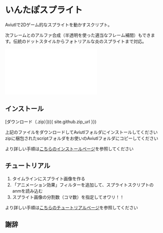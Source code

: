 # いんたぽスプライト

Aviutlで2Dゲーム的なスプライトを動かすスクリプト。

次フレームとのアルファ合成（半透明を使った適当なフレーム補間）もできます。伝統のドットスタイルからフォトリアルな炎のスプライトまで対応。

<div class="tube1280x720"><iframe src={{ site.github.youtube_demo_url }} frameborder="0" allow="accelerometer; autoplay; encrypted-media; gyroscope; picture-in-picture" allowfullscreen></iframe></div>

## インストール

[ダウンロード（.zip）]({{ site.github.zip_url }})

上記のファイルをダウンロードしてAviutlフォルダにインストールしてください  
zipに梱包されたscriptフォルダをお使いのAviutlフォルダにコピーしてください

より詳しい手順は[こちらのインストールページ](./install)を参照してください

## チュートリアル
1. タイムラインにスプライト画像を作る
1. 「アニメーション効果」フィルターを追加して、スプライトスクリプトのanmを読み込む
1. スプライト画像の分割数（コマ数）を指定してオワリ！！

より詳しい手順は[こちらのチュートリアルページ](./tutorial)を参照してください

## 謝辞
